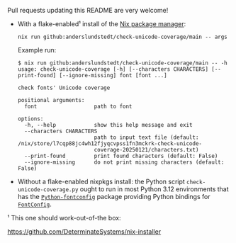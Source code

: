 Pull requests updating this README are very welcome!

- With a flake-enabled¹ install of the [Nix package manager](https://nixos.org):

  ```
  nix run github:anderslundstedt/check-unicode-coverage/main -- args
  ```

  Example run:

  ```
  $ nix run github:anderslundstedt/check-unicode-coverage/main -- -h
  usage: check-unicode-coverage [-h] [--characters CHARACTERS] [--print-found] [--ignore-missing] font [font ...]
  
  check fonts' Unicode coverage
  
  positional arguments:
    font                  path to font
  
  options:
    -h, --help            show this help message and exit
    --characters CHARACTERS
                          path to input text file (default: /nix/store/l7cqp88jc4wh12fjyqcvpss1fn3mckrk-check-unicode-
                          coverage-20250121/characters.txt)
    --print-found         print found characters (default: False)
    --ignore-missing      do not print missing characters (default: False)
  ```

- Without a flake-enabled nixpkgs install: the Python script
  `check-unicode-coverage.py` ought to run in most Python 3.12 environments that
  has the [`Python-fontconfig`](https://github.com/vayn/python-fontconfig)
  package providing Python bindings for
  [`FontConfig`](https://www.freedesktop.org/wiki/Software/fontconfig/).


¹ This one should work-out-of-the box:

<https://github.com/DeterminateSystems/nix-installer>
